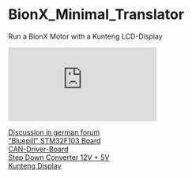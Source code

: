 # BionX_Minimal_Translator

Run a BionX Motor with a Kunteng LCD-Display  


![](https://www.pedelecforum.de/forum/index.php?attachments/1591444838810-png.318144/)


[Discussion in german forum](https://www.pedelecforum.de/forum/index.php?threads/bmt-bionx-motor-mit-no-name-akku-und-kunteng-display-betreiben.79599/post-1493208)  
["Bluepill" STM32F103 Board](https://rover.ebay.com/rover/1/707-53477-19255-0/1?ff3=4&pub=5575579753&toolid=10001&campid=5338673737&customid=post&mpre=https%3A%2F%2Fwww.ebay.de%2Fitm%2FSTM32F103C8T6-ARM-STM32-Minimum-System-Development-Board-Module-For-Arduino-MO%2F152246242164%3Fepid%3D16026102336%26hash%3Ditem2372954b74%3Ag%3AsE8AAOSwdjdaQh9o)  
[CAN-Driver-Board](https://rover.ebay.com/rover/1/707-53477-19255-0/1?ff3=4&pub=5575579753&toolid=10001&campid=5338673737&customid=post&mpre=https%3A%2F%2Fwww.ebay.de%2Fitm%2FNEW-MCP2551-High-Speed-CAN-Communicate-Protocol-Controller-Bus-Interface-Module%2F401132415647%3Fhash%3Ditem5d655aea9f%3Ag%3AEIYAAOSw6D1a9QN2)  
[Step Down Converter 12V + 5V](https://rover.ebay.com/rover/1/707-53477-19255-0/1?ff3=4&pub=5575579753&toolid=10001&campid=5338673737&customid=post&mpre=https%3A%2F%2Fwww.ebay.de%2Fitm%2FDC-DC-Buck-Step-Down-Converter-Power-Supply-Module-3-3V-5V-9V-12V-2A-600mA-AHS%2F302967906469%3FssPageName%3DSTRK%253AMEBIDX%253AIT%26_trksid%3Dp2057872.m2749.l2649)  
[Kunteng Display](https://rover.ebay.com/rover/1/707-53477-19255-0/1?ff3=4&pub=5575579753&toolid=10001&campid=5338673737&customid=post&mpre=https%3A%2F%2Fwww.ebay.de%2Fitm%2FEbike-Display-KT-Display-36V-48V-LCD3-LCD4-LCD5-LCD7-LCD8-LCD8H-LED880-LCD10H%2F373050638821%3Fhash%3Ditem56db8d01e5%3Am%3AmGUC02vhYdz2WcMOpRh0JzA)
